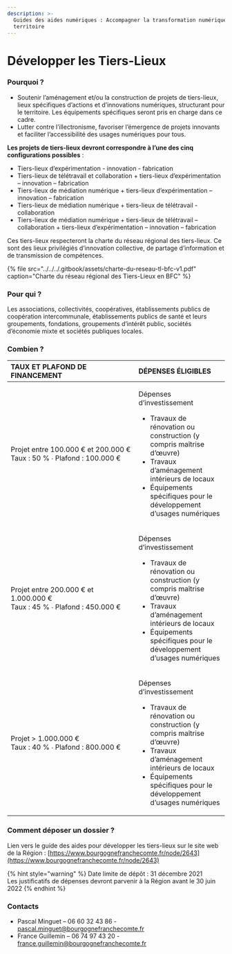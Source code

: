 ```yaml
---
description: >-
  Guides des aides numériques : Accompagner la transformation numérique du
  territoire
---
```


# Développer les Tiers-Lieux

### Pourquoi ?

* Soutenir l’aménagement et/ou la construction de projets de tiers-lieux, lieux spécifiques d’actions et d’innovations numériques, structurant pour le territoire. Les équipements spécifiques seront pris en charge dans ce cadre.
* Lutter contre l’illectronisme, favoriser l’émergence de projets innovants et faciliter l’accessibilité des usages numériques pour tous.

**Les projets de tiers-lieux devront correspondre à l’une des cinq configurations possibles** : 

* Tiers-lieux d’expérimentation - innovation - fabrication
* Tiers-lieux de télétravail et collaboration + tiers-lieux d’expérimentation – innovation – fabrication
* Tiers-lieux de médiation numérique + tiers-lieux d’expérimentation – innovation – fabrication
* Tiers-lieux de médiation numérique + tiers-lieux de télétravail - collaboration
* Tiers-lieux de médiation numérique + tiers-lieux de télétravail – collaboration + tiers-lieux d’expérimentation – innovation – fabrication 

Ces tiers-lieux respecteront la charte du réseau régional des tiers-lieux. Ce sont des lieux privilégiés d’innovation collective, de partage d’information et de transmission de compétences.

{% file src="../../../.gitbook/assets/charte-du-reseau-tl-bfc-v1.pdf" caption="Charte du réseau régional des Tiers-Lieux en BFC" %}

### Pour qui ?

Les associations, collectivités, coopératives, établissements publics de coopération intercommunale, établissements publics de santé et leurs groupements, fondations, groupements d’intérêt public, sociétés d’économie mixte et sociétés publiques locales.

### Combien ?

<table>
  <thead>
    <tr>
      <th style="text-align:left">TAUX ET PLAFOND DE FINANCEMENT</th>
      <th style="text-align:left">D&#xC9;PENSES &#xC9;LIGIBLES</th>
    </tr>
  </thead>
  <tbody>
    <tr>
      <td style="text-align:left">Projet&#xA0;entre&#xA0;100.000&#xA0;&#x20AC;&#xA0;et&#xA0;200.000&#xA0;&#x20AC;
        <br
        />Taux : 50&#xA0;% &#x2219; Plafond : 100.000&#xA0;&#x20AC;</td>
      <td style="text-align:left">
        <p>D&#xE9;penses d&#x2019;investissement</p>
        <ul>
          <li>Travaux de r&#xE9;novation ou construction (y compris ma&#xEE;trise d&#x2019;&#x153;uvre)</li>
          <li>Travaux d&#x2019;am&#xE9;nagement int&#xE9;rieurs de locaux</li>
          <li>&#xC9;quipements sp&#xE9;cifiques pour le d&#xE9;veloppement d&#x2019;usages
            num&#xE9;riques</li>
        </ul>
      </td>
    </tr>
    <tr>
      <td style="text-align:left">Projet entre 200.000&#xA0;&#x20AC; et 1.000.000&#xA0;&#x20AC;
        <br />Taux : 45&#xA0;% &#x2219; Plafond : 450.000&#xA0;&#x20AC;</td>
      <td style="text-align:left">
        <p>D&#xE9;penses d&#x2019;investissement</p>
        <ul>
          <li>Travaux de r&#xE9;novation ou construction (y compris ma&#xEE;trise d&#x2019;&#x153;uvre)</li>
          <li>Travaux d&#x2019;am&#xE9;nagement int&#xE9;rieurs de locaux</li>
          <li>&#xC9;quipements sp&#xE9;cifiques pour le d&#xE9;veloppement d&#x2019;usages
            num&#xE9;riques</li>
        </ul>
      </td>
    </tr>
    <tr>
      <td style="text-align:left">Projet &gt; 1.000.000&#xA0;&#x20AC;
        <br />Taux : 40&#xA0;% &#x2219; Plafond : 800.000&#xA0;&#x20AC;</td>
      <td style="text-align:left">
        <p>D&#xE9;penses d&#x2019;investissement</p>
        <ul>
          <li>Travaux de r&#xE9;novation ou construction (y compris ma&#xEE;trise d&#x2019;&#x153;uvre)</li>
          <li>Travaux d&#x2019;am&#xE9;nagement int&#xE9;rieurs de locaux</li>
          <li>&#xC9;quipements sp&#xE9;cifiques pour le d&#xE9;veloppement d&#x2019;usages
            num&#xE9;riques</li>
        </ul>
      </td>
    </tr>
  </tbody>
</table>

### Comment déposer un dossier ?

Lien vers le guide des aides pour développer les tiers-lieux sur le site web de la Région : [https://www.bourgognefranchecomte.fr/node/2643](https://www.bourgognefranchecomte.fr/node/2643)

{% hint style="warning" %}
Date limite de dépôt : 31 décembre 2021  
Les justificatifs de dépenses devront parvenir à la Région avant le 30 juin 2022
{% endhint %}

### Contacts

* Pascal Minguet – 06 60 32 43 86 - pascal.minguet@bourgognefranchecomte.fr 
* France Guillemin – 06 74 97 43 20 - france.guillemin@bourgognefranchecomte.fr


